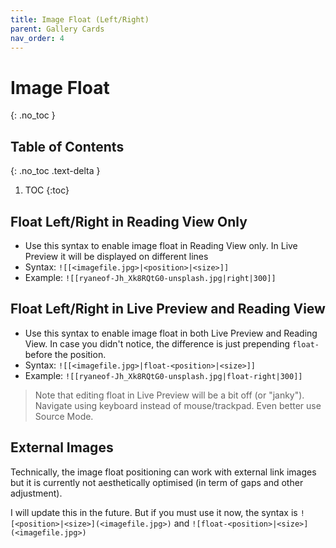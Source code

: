 ```yaml
---
title: Image Float (Left/Right)
parent: Gallery Cards
nav_order: 4
---
```


# Image Float
{: .no_toc }

## Table of Contents
{: .no_toc .text-delta }

1. TOC
{:toc}

## Float Left/Right in Reading View Only
- Use this syntax to enable image float in Reading View only. In Live Preview it will be displayed on different lines
- Syntax: `![[<imagefile.jpg>|<position>|<size>]]`
- Example: `![[ryaneof-Jh_Xk8RQtG0-unsplash.jpg|right|300]]`

## Float Left/Right in Live Preview and Reading View
- Use this syntax to enable image float in both Live Preview and Reading View. In case you didn't notice, the difference is just prepending `float-` before the position.
- Syntax: `![[<imagefile.jpg>|float-<position>|<size>]]`
- Example: `![[ryaneof-Jh_Xk8RQtG0-unsplash.jpg|float-right|300]]`

> Note that editing float in Live Preview will be a bit off (or "janky"). Navigate using keyboard instead of mouse/trackpad. Even better use Source Mode.


## External Images
Technically, the image float positioning can work with external link images but it is currently not aesthetically optimised (in term of gaps and other adjustment).

I will update this in the future. But if you must use it now, the syntax is `![<position>|<size>](<imagefile.jpg>)` and `![float-<position>|<size>](<imagefile.jpg>)`

